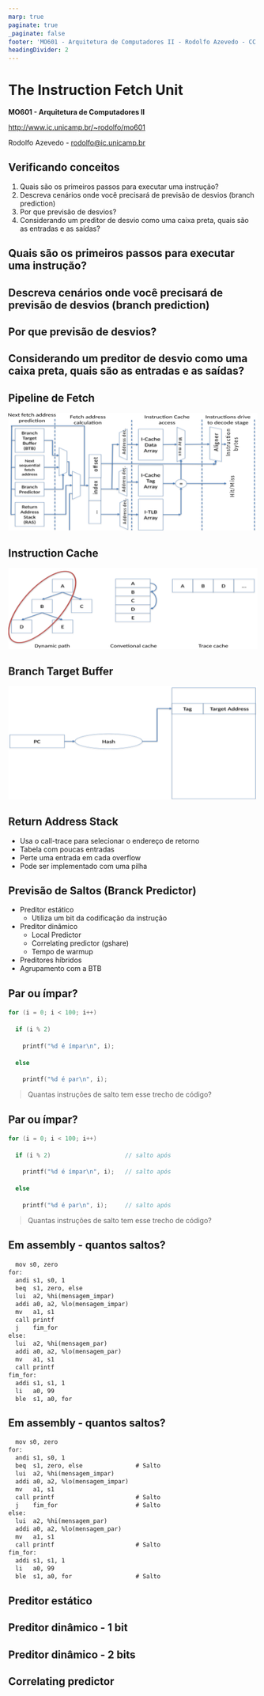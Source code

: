 ```yaml
---
marp: true
paginate: true
_paginate: false
footer: 'MO601 - Arquitetura de Computadores II - Rodolfo Azevedo - CC BY-SA 4.0'
headingDivider: 2
---
```


# The Instruction Fetch Unit

**MO601 - Arquitetura de Computadores II**

http://www.ic.unicamp.br/~rodolfo/mo601

Rodolfo Azevedo - rodolfo@ic.unicamp.br

## Verificando conceitos

1. Quais são os primeiros passos para executar uma instrução?
1. Descreva cenários onde você precisará de previsão de desvios (branch prediction)
1. Por que previsão de desvios?
1. Considerando um preditor de desvio como uma caixa preta, quais são as entradas e as saídas?

## Quais são os primeiros passos para executar uma instrução?
<style scoped>section { justify-content: start; }</style>

## Descreva cenários onde você precisará de previsão de desvios (branch prediction)
<style scoped>section { justify-content: start; }</style>

## Por que previsão de desvios?
<style scoped>section { justify-content: start; }</style>

## Considerando um preditor de desvio como uma caixa preta, quais são as entradas e as saídas?
<style scoped>section { justify-content: start; }</style>

## Pipeline de Fetch

![](fetch-pipeline.png)

## Instruction Cache

![](fetch-paths.png)

## Branch Target Buffer

![](fetch-btb.png)

## Return Address Stack

* Usa o call-trace para selecionar o endereço de retorno
* Tabela com poucas entradas
* Perte uma entrada em cada overflow
* Pode ser implementado com uma pilha

## Previsão de Saltos (Branck Predictor)

* Preditor estático
  * Utiliza um bit da codificação da instrução
* Preditor dinâmico
  * Local Predictor
  * Correlating predictor (gshare)
  * Tempo de warmup
* Preditores híbridos
* Agrupamento com a BTB

## Par ou ímpar?

```c
for (i = 0; i < 100; i++)

  if (i % 2) 

    printf("%d é ímpar\n", i);

  else

    printf("%d é par\n", i);
```

> Quantas instruções de salto tem esse trecho de código?

## Par ou ímpar?

```c
for (i = 0; i < 100; i++)

  if (i % 2)                     // salto após

    printf("%d é ímpar\n", i);   // salto após

  else

    printf("%d é par\n", i);     // salto após
```

> Quantas instruções de salto tem esse trecho de código?

## Em assembly - quantos saltos?

```mipsasm
  mov s0, zero
for:
  andi s1, s0, 1
  beq  s1, zero, else
  lui  a2, %hi(mensagem_impar)
  addi a0, a2, %lo(mensagem_impar)
  mv   a1, s1
  call printf
  j    fim_for
else:
  lui  a2, %hi(mensagem_par)
  addi a0, a2, %lo(mensagem_par)
  mv   a1, s1
  call printf
fim_for:
  addi s1, s1, 1
  li   a0, 99
  ble  s1, a0, for
```

## Em assembly - quantos saltos?

```mipsasm
  mov s0, zero
for:
  andi s1, s0, 1
  beq  s1, zero, else               # Salto
  lui  a2, %hi(mensagem_impar)
  addi a0, a2, %lo(mensagem_impar)
  mv   a1, s1
  call printf                       # Salto
  j    fim_for                      # Salto
else:
  lui  a2, %hi(mensagem_par)
  addi a0, a2, %lo(mensagem_par)
  mv   a1, s1
  call printf                       # Salto
fim_for:
  addi s1, s1, 1
  li   a0, 99
  ble  s1, a0, for                  # Salto
```


## Preditor estático
<style scoped>section { justify-content: start; }</style>

## Preditor dinâmico - 1 bit
<style scoped>section { justify-content: start; }</style>

## Preditor dinâmico - 2 bits
<style scoped>section { justify-content: start; }</style>

## Correlating predictor
<style scoped>section { justify-content: start; }</style>

